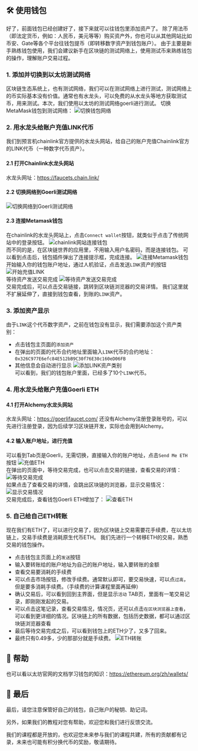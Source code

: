 🛠 使用钱包
----------------------------------
好了，前面钱包已经创建好了，接下来就可以往钱包里添加资产了。
除了用法币（即法定货币，例如：人民币，美元等等）购买资产外，你也可以从其他网站比如币安、Gate等各个平台往钱包提币（即转移数字资产到钱包账户）。
由于主要是新手熟练钱包使用，我们会建议新手在区块链的测试网络上，使用测试币来熟练钱包的操作，理解账户交易过程。
### 1. 添加并切换到以太坊测试网络
区块链生态系统上，也有测试网络，我们可以在测试网络上进行测试，测试网络上的币实际基本没有价值。通常也有水龙头，可以免费的从水龙头等地方获取测试币，用来测试。本次，我们使用以太坊的测试网络goerli进行测试。
切换MetaMask钱包到测试网络：
![切换钱包网络](https://live.staticflickr.com/65535/52710993358_9f808eb05a_h.jpg)
### 2. 用水龙头给账户充值LINK代币
我们到预言机chainlink官方提供的水龙头网站，给自己的账户充值Chainlink官方的LINK代币（一种数字代币资产）。
#### 2.1 打开Chainlink水龙头网站
水龙头网址：<https://faucets.chain.link/>
#### 2.2 切换网络到Goerli测试网络
![切换网络到Goerli测试网络](https://live.staticflickr.com/65535/52710914125_31a9d6a4fb_h.jpg)
#### 2.3 连接Metamask钱包
在chainlink的水龙头网站上，点击`Connect wallet`按钮，就类似于点击了传统网站中的登录按钮。
![chainlink网站连接钱包](https://live.staticflickr.com/65535/52710756849_b9ce445caa_h.jpg)  
而不同的是，在区块链世界的应用里，不用输入用户名密码，而是连接钱包。
可以看到点击后，钱包插件弹出了连接提示框，完成连接。
![连接Metamask钱包](https://live.staticflickr.com/65535/52710914030_1828fc5c41_z.jpg)  
开始输入你的钱包账户地址，通过人机验证，点击发送`LINK`资产的按钮
![开始充值LINK](https://live.staticflickr.com/65535/52710499491_9af4dbf61b_h.jpg)  
等待资产发送交易完成
![等待资产发送交易完成](https://live.staticflickr.com/65535/52710499436_59d3cf0c62_c.jpg)  
交易完成后，可以点击交易链接，跳转到区块链浏览器的交易详情。
我们这里就不扩展延伸了，直接到钱包查看，到账的`LINK`资产。
### 3. 添加资产显示
由于`LINK`这个代币数字资产，之前在钱包没有显示，我们需要添加这个资产类别：
- 点击钱包主页面的`添加资产`
- 在弹出的页面的代币合约地址里面输入`LINK`代币的合约地址：`0x326C977E6efc84E512bB9C30f76E30c160eD06FB`
- 其他信息会自动进行显示
![添加LINK资产类别](https://live.staticflickr.com/65535/52710756679_79592267ba_h.jpg)  
可以看到，我们的钱包账户里面，已经多了10个`LINK`代币。
### 4. 用水龙头给账户充值Goerli ETH
#### 4.1 打开Alchemy水龙头网站
水龙头网址：<https://goerlifaucet.com/>
还没有Alchemy注册登录账号的，可以先进行注册登录，因为后续学习区块链开发，实际也会用到Alchemy。
#### 4.2 输入账户地址，进行充值
可以看到Tab页是Goerli，无需切换，直接输入你的账户地址，点击`Send Me ETH`按钮
![充值ETH](https://live.staticflickr.com/65535/52710913895_9911db548c_k.jpg)  
在弹出的页面中，等待交易完成，也可以点击交易的链接，查看交易的详情：
![等待交易完成](https://live.staticflickr.com/65535/52710499361_1d17857518_h.jpg)  
如果点击了查看交易的详情，会跳出区块链的浏览器，显示交易情况：
![显示交易情况](https://live.staticflickr.com/65535/52709975747_6953a47e2e_h.jpg)  
交易完成后，查看钱包Goerli ETH增加了：
![查看ETH](https://live.staticflickr.com/65535/52710976298_f5b5bd8a14.jpg)
### 5. 自己给自己ETH转账
现在我们有ETH了，可以进行交易了，因为区块链上交易需要花手续费，在以太坊链上，交易手续费是消耗原生代币ETH。
我们先进行一个转移ETH的交易，熟悉交易的钱包操作。
- 点击钱包主页面上的`发送`按钮
- 输入要转账给的账户地址为自己的账户地址，输入要转账的金额
- 查看交易要消耗的手续费
- 可以点击市场按钮，修改手续费。通常默认即可，要交易快速，可以点`过高`，但是要多消耗手续费。（手续费的计算课程里面再延伸）
- 确认交易后，可以看到回到主界面，但是显示`活动` TAB页，里面有一笔交易记录，即刚刚发起的交易。
- 可以点击这笔记录，查看交易情况，情况页，还可以点击`在区块浏览器上查看`，可以看到更详细的情况。区块链上的所有数据，包括历史数据，都可以通过区块链浏览器查看
- 最后等待交易完成之后，可以看到钱包上的ETH少了，又多了回来。
- 最终只有0.49多，少的那部分就是手续费。
![ETH转账](https://live.staticflickr.com/65535/52709975672_c961048b14_k.jpg)

🤘 帮助
----------------------------------
也可以看以太坊官网的文档学习钱包的知识：<https://ethereum.org/zh/wallets/>

🤚 最后
----------------------------------
最后，请您注意保管好自己的钱包，自己账户的秘钥、助记词。

另外，如果我们的教程对您有帮助，欢迎您和我们进行反馈交流。

我们的课程都是开放的，也欢迎您未来参与我们的课程共建，所有的贡献都有记录，未来也可能有积分换代币的奖励，敬请期待。
